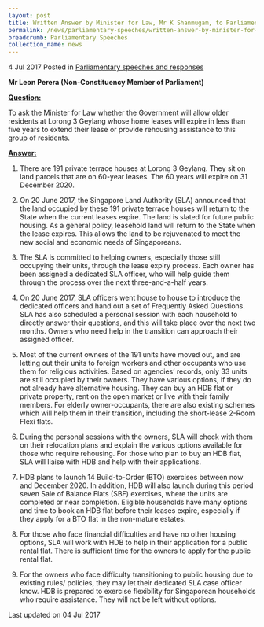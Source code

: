 ```yaml
---
layout: post
title: Written Answer by Minister for Law, Mr K Shanmugam, to Parliamentary Question on Lease Extensions for Older Residents in Lorong 3 Geylang Homes
permalink: /news/parliamentary-speeches/written-answer-by-minister-for-law--mr-k-shanmugam--to-parliamen7
breadcrumb: Parliamentary Speeches
collection_name: news
---
```


4 Jul 2017 Posted in [Parliamentary speeches and responses](/news/parliamentary-speeches)

**Mr Leon Perera (Non-Constituency Member of Parliament)**

**<u>Question:</u>**

To ask the Minister for Law whether the Government will allow older residents at Lorong 3 Geylang whose home leases will expire in less than five years to extend their lease or provide rehousing assistance to this group of residents.


**<u>Answer:</u>**

1. There are 191 private terrace houses at Lorong 3 Geylang. They sit on land parcels that are on 60-year leases. The 60 years will expire on 31 December 2020.

2. On 20 June 2017, the Singapore Land Authority (SLA) announced that the land occupied by these 191 private terrace houses will return to the State when the current leases expire. The land is slated for future public housing. As a general policy, leasehold land will return to the State when the lease expires. This allows the land to be rejuvenated to meet the new social and economic needs of Singaporeans.

3. The SLA is committed to helping owners, especially those still occupying their units, through the lease expiry process. Each owner has been assigned a dedicated SLA officer, who will help guide them through the process over the next three-and-a-half years.

4. On 20 June 2017, SLA officers went house to house to introduce the dedicated officers and hand out a set of Frequently Asked Questions. SLA has also scheduled a personal session with each household to directly answer their questions, and this will take place over the next two months. Owners who need help in the transition can approach their assigned officer.

5. Most of the current owners of the 191 units have moved out, and are letting out their units to foreign workers and other occupants who use them for religious activities. Based on agencies’ records, only 33 units are still occupied by their owners. They have various options, if they do not already have alternative housing. They can buy an HDB flat or private property, rent on the open market or live with their family members. For elderly owner-occupants, there are also existing schemes which will help them in their transition, including the short-lease 2-Room Flexi flats.

6. During the personal sessions with the owners, SLA will check with them on their relocation plans and explain the various options available for those who require rehousing. For those who plan to buy an HDB flat, SLA will liaise with HDB and help with their applications.

7. HDB plans to launch 14 Build-to-Order (BTO) exercises between now and December 2020. In addition, HDB will also launch during this period seven Sale of Balance Flats (SBF) exercises, where the units are completed or near completion. Eligible households have many options and time to book an HDB flat before their leases expire, especially if they apply for a BTO flat in the non-mature estates.

8. For those who face financial difficulties and have no other housing options, SLA will work with HDB to help in their application for a public rental flat. There is sufficient time for the owners to apply for the public rental flat.

9. For the owners who face difficulty transitioning to public housing due to existing rules/ policies, they may let their dedicated SLA case officer know. HDB is prepared to exercise flexibility for Singaporean households who require assistance. They will not be left without options.

<p class="right-side-updated">Last updated on 04 Jul 2017</p>

